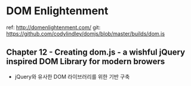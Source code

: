 # DOM Enlightenment

ref: http://domenlightenment.com/
git: https://github.com/codylindley/domjs/blob/master/builds/dom.js

## Chapter 12 - Creating dom.js - a wishful jQuery inspired DOM Library for modern browers

- jQuery와 유사한 DOM 라이브러리를 위한 기반 구축
